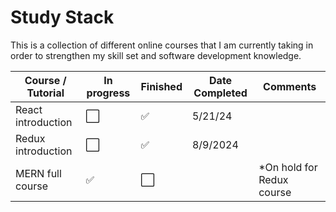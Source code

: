 # Study Stack
This is a collection of different online courses that I am currently taking in order to strengthen my skill set and software development knowledge.

| Course / Tutorial     | In progress | Finished | Date Completed | Comments | 
|-----------------------|-------------|----------|----------------|----------|
| React introduction    |⬜           | ✅      |  5/21/24       |          |
| Redux introduction    |⬜           | ✅      |  8/9/2024      |          |     
| MERN full course      |✅           | ⬜      |                | *On hold for Redux course |

